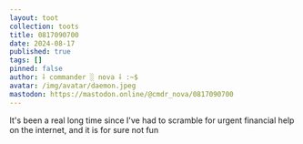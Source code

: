 ```yaml
---
layout: toot
collection: toots
title: 0817090700
date: 2024-08-17
published: true
tags: []
pinned: false
author: ⸸ commander ░ nova ⸸ :~$
avatar: /img/avatar/daemon.jpeg
mastodon: https://mastodon.online/@cmdr_nova/0817090700
---
```


It's been a real long time since I've had to scramble for urgent financial help on the internet, and it is for sure not fun
